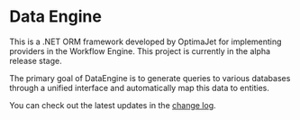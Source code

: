 # Data Engine

This is a .NET ORM framework developed by OptimaJet for implementing providers in the Workflow Engine.
This project is currently in the alpha release stage.

The primary goal of DataEngine is to generate queries to various databases through a unified interface and automatically map this data to
entities.

You can check out the latest updates in the [change log](https://github.com/optimajet/DataEngine.NET/blob/main/CHANGELOG.md).